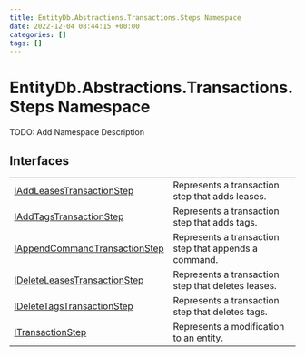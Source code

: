 ```yaml
---
title: EntityDb.Abstractions.Transactions.Steps Namespace
date: 2022-12-04 08:44:15 +00:00
categories: []
tags: []
---
```


# EntityDb.Abstractions.Transactions.Steps Namespace

TODO: Add Namespace Description

## Interfaces
<table><tr><td><a href='dotnet-entitydb-abstractions-transactions-steps-iaddleasestransactionstep'>IAddLeasesTransactionStep</a></td><td>
Represents a transaction step that adds leases.
</td></tr><tr><td><a href='dotnet-entitydb-abstractions-transactions-steps-iaddtagstransactionstep'>IAddTagsTransactionStep</a></td><td>
Represents a transaction step that adds tags.
</td></tr><tr><td><a href='dotnet-entitydb-abstractions-transactions-steps-iappendcommandtransactionstep'>IAppendCommandTransactionStep</a></td><td>
Represents a transaction step that appends a command.
</td></tr><tr><td><a href='dotnet-entitydb-abstractions-transactions-steps-ideleteleasestransactionstep'>IDeleteLeasesTransactionStep</a></td><td>
Represents a transaction step that deletes leases.
</td></tr><tr><td><a href='dotnet-entitydb-abstractions-transactions-steps-ideletetagstransactionstep'>IDeleteTagsTransactionStep</a></td><td>
Represents a transaction step that deletes tags.
</td></tr><tr><td><a href='dotnet-entitydb-abstractions-transactions-steps-itransactionstep'>ITransactionStep</a></td><td>
Represents a modification to an entity.
</td></tr></table>
